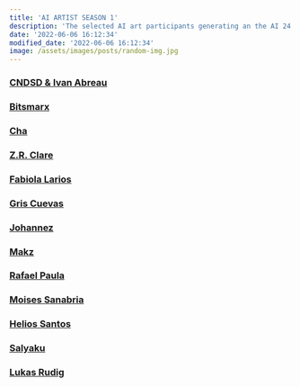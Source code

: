 ```yaml
---
title: 'AI ARTIST SEASON 1'
description: 'The selected AI art participants generating an the AI 24 livestream'
date: '2022-06-06 16:12:34'
modified_date: '2022-06-06 16:12:34'
image: /assets/images/posts/random-img.jpg
---
```


### [CNDSD & Ivan Abreau](https://www.instagram.com/cndsd/channel/)  
### [Bitsmarx]()  
### [Cha](https://objkt.com/profile/tzcha)  
### [Z.R. Clare](https://twitter.com/zrclare)  
### [Fabiola Larios](https://fabiola.io/)  
### [Gris Cuevas](https://www.instagram.com/archivogris)   
### [Johannez](https://twitter.com/_johannezz)  
### [Makz](https://www.instagram.com/makkkk66666)   
### [Rafael Paula]()  
### [Moises Sanabria](https://www.moises.tech/)   
### [Helios Santos](https://twitter.com/heliodorosantos)   
### [Salyaku](https://salyaku.com/)  
### [Lukas Rudig]()  

<!-- ![Error](@@baseUrl@@/assets/images/posts/error.png)

Example code block:
```js
function myFunction() {
  return true;
}
``` -->

